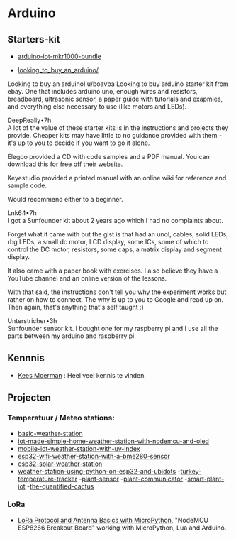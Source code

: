 # Arduino


## Starters-kit

  - [arduino-iot-mkr1000-bundle](https://store.arduino.cc/arduino-iot-mkr1000-bundle)

  - [looking_to_buy_an_arduino/](https://www.reddit.com/r/arduino/comments/bko1zo/)

Looking to buy an arduino!
u/boavba
Looking to buy arduino starter kit from ebay. One that includes arduino uno, enough wires and resistors, breadboard, ultrasonic sensor, a paper guide with tutorials and exapmles, and everything else necessary to use (like motors and LEDs).

DeepReally•7h	
A lot of the value of these starter kits is in the instructions and projects they provide. Cheaper kits may have little to no guidance provided with them - it's up to you to decide if you want to go it alone.

Elegoo provided a CD with code samples and a PDF manual. You can download this for free off their website.

Keyestudio provided a printed manual with an online wiki for reference and sample code.

Would recommend either to a beginner.

Lnk64•7h	
I got a Sunfounder kit about 2 years ago which I had no complaints about.

Forget what it came with but the gist is that had an unol, cables, solid LEDs, rbg LEDs, a small dc motor, LCD display, some ICs, some of which to control the DC motor, resistors, some caps, a matrix display and segment display.

It also came with a paper book with exercises. I also believe they have a YouTube channel and an online version of the lessons.

With that said, the instructions don't tell you why the experiment works but rather on how to connect. The why is up to you to Google and read up on. Then again, that's anything that's self taught :)

Unterstricher•3h	
Sunfounder sensor kit. I bought one for my raspberry pi and I use all the parts between my arduino and raspberry pi.

## Kennnis

  - [Kees Moerman](http://www.keesmoerman.nl/arduino.html) : Heel veel kennis te vinden.

## Projecten

### Temperatuur / Meteo stations:

  - [basic-weather-station](https://core-electronics.com.au/projects/basic-weather-station)
  - [iot-made-simple-home-weather-station-with-nodemcu-and-oled](https://www.hackster.io/mjrobot/iot-made-simple-home-weather-station-with-nodemcu-and-oled-27d3a9)
  - [mobile-iot-weather-station-with-uv-index](https://www.hackster.io/McOrts/mobile-iot-weather-station-with-uv-index-1321c4)
  - [esp32-wifi-weather-station-with-a-bme280-sensor](https://www.hackster.io/nickthegreek82/esp32-wifi-weather-station-with-a-bme280-sensor-ee4e48)
  - [esp32-solar-weather-station](https://www.hackster.io/Tiobel/esp32-solar-weather-station-bf9c23)
  - [weather-station-using-python-on-esp32-and-ubidots](https://www.hackster.io/karimhamdy1/weather-station-using-python-on-esp32-and-ubidots-d2732a)
  -[turkey-temperature-tracker](https://www.hackster.io/sidwarkd/turkey-temperature-tracker-b4dbd8  )
  -[plant-sensor](https://www.hackster.io/55480/plant-sensor-a9937f)
  -[plant-communicator](https://www.hackster.io/arduino/plant-communicator-7ea06f)
  -[smart-plant-iot](https://www.hackster.io/Nyceane/smart-plant-iot-59cbc3)
  -[the-quantified-cactus](https://www.hackster.io/agent-hawking-1/the-quantified-cactus-an-easy-plant-soil-moisture-sensor-e65393)

### LoRa

  - [LoRa Protocol and Antenna Basics with MicroPython](https://www.hackster.io/bobbyleonard84/lora-protocol-and-antenna-basics-with-micropython-dd98d1), "NodeMCU ESP8266 Breakout Board" working with MicroPython, Lua and Arduino.
  
  
  